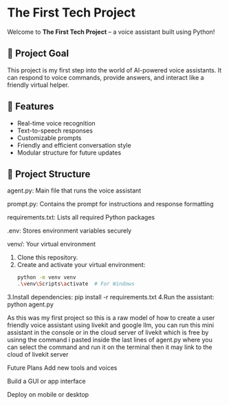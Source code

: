 # The First Tech Project

Welcome to **The First Tech Project** – a voice assistant built using Python!

## 🎯 Project Goal
This project is my first step into the world of AI-powered voice assistants. 
It can respond to voice commands, provide answers, and interact like a friendly virtual helper.

## 🧠 Features
- Real-time voice recognition
- Text-to-speech responses
- Customizable prompts
- Friendly and efficient conversation style
- Modular structure for future updates

## 📁 Project Structure
agent.py: Main file that runs the voice assistant

prompt.py: Contains the prompt for instructions and response formatting

requirements.txt: Lists all required Python packages

.env: Stores environment variables securely

venv/: Your virtual environment
1. Clone this repository.
2. Create and activate your virtual environment:
   ```bash
   python -m venv venv
   .\venv\Scripts\activate  # For Windows
3.Install dependencies:
pip install -r requirements.txt
4.Run the assistant:
python agent.py

As this was my first project so this is a raw model of how to create a user friendly voice assistant using livekit and google llm,
you can run this mini assistant in the console or in the cloud server of livekit which is free by usinng the command i pasted inside the last lines of agent.py where you can select the command and run it on the terminal then it may  link to the cloud of livekit server 

 Future Plans
Add new tools and voices

Build a GUI or app interface

Deploy on mobile or desktop

